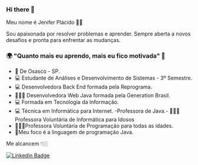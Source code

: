 ### Hi there 👋

Meu nome é Jenifer Plácido 👩‍💻

Sou apaixonada por resolver problemas e aprender. Sempre aberta a novos desafios e pronta para enfrentar as mudanças.

### 🌍 "Quanto mais eu aprendo, mais eu fico motivada" 🧠

- 📍 De Osasco - SP. 
- 💻 Estudante de Análises e Desenvolvimento de Sistemas - 3º Semestre.
- 💻 Desenvolvedora Back End formada pela Reprograma.
- 👩🏾‍💻 Desenvolvedora Web Java formada pela Generation Brasil.
- 💻 Formada em Tecnologia da Informação.
- 💻 Técnica em Informática para Internet.
-Professora de Java.- 👩🏾‍🏫Professora Voluntária de Informática para Idosos
- 👩🏾‍🏫Professora Voluntária de Programação para todas as idades.
- 🌱Meu foco é a linguagem de programação Java.
 

Me alcancem 👇🏼

[![Linkedin Badge](https://img.shields.io/badge/-LinkedIn-blue?style=flat-square&logo=Linkedin&logoColor=white&link=https://www.linkedin.com/in/jenifer-pl%C3%A1cido-00b5611ab/)](https://www.linkedin.com/in/jenifer-pl%C3%A1cido-00b5611ab/)

<!--
**jeniferplacido/jeniferplacido** is a ✨ _special_ ✨ repository because its `README.md` (this file) appears on your GitHub profile.

Here are some ideas to get you started:

- 🔭 I’m currently working on ...
- 🌱 I’m currently learning ...
- 👯 I’m looking to collaborate on ...
- 🤔 I’m looking for help with ...
- 💬 Ask me about ...
- 📫 How to reach me: ...
- 😄 Pronouns: ...
- ⚡ Fun fact: ...
-->
